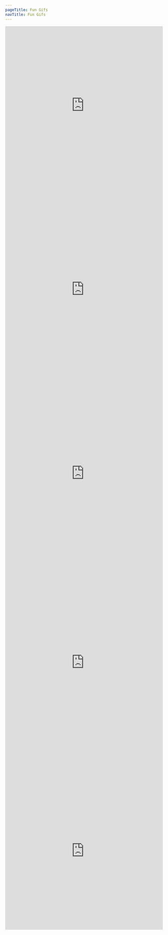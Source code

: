 ```yaml
---
pageTitle: Fun Gifs
navTitle: Fun Gifs
---
```


<div class="gif-gallery">
    <div style="width:100%;height:0;padding-bottom:100%;position:relative;"><iframe src="https://giphy.com/embed/l378cwPKMti2m34wE" width="100%" height="100%" style="position:absolute" frameBorder="0" class="giphy-embed" allowFullScreen></iframe></div>
    <div style="width:100%;height:0;padding-bottom:133%;position:relative;"><iframe src="https://giphy.com/embed/102aGneD3xSJzi" width="100%" height="100%" style="position:absolute" frameBorder="0" class="giphy-embed" allowFullScreen></iframe></div>
    <div style="width:100%;height:0;padding-bottom:100%;position:relative;"><iframe src="https://giphy.com/embed/xT9IgxY4eMijhmPgm4" width="100%" height="100%" style="position:absolute" frameBorder="0" class="giphy-embed" allowFullScreen></iframe></div>
    <div style="width:100%;height:0;padding-bottom:139%;position:relative;"><iframe src="https://giphy.com/embed/jrq1ndunta85a" width="100%" height="100%" style="position:absolute" frameBorder="0" class="giphy-embed" allowFullScreen></iframe></div>
    <div style="width:100%;height:0;padding-bottom:100%;position:relative;"><iframe src="https://giphy.com/embed/43Me7zxy3fTqctWQGN" width="100%" height="100%" style="position:absolute" frameBorder="0" class="giphy-embed" allowFullScreen></iframe></div>
    

  </div>